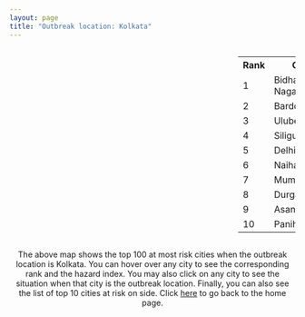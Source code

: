```yaml
---
layout: page
title: "Outbreak location: Kolkata"
---
```

<div style="width: 100%; overflow: auto;">
<div style="width: 75%; float: left;">
<div id="mapid">
<script src="https://buda-magenta.github.io/hazard_map/load_map.js"></script>

<script>
var marker_outbreak = L.marker([22.541418, 88.357691],{"autoPan": true}).addTo(map); marker_outbreak.bindTooltip("Kolkata").openTooltip();

var circle_1 = L.circle([22.591260, 88.390964], {"pane": "markerPane", "color": "red", "fill": true, "fillOpacity": 0.2, "fillRule": "evenodd", "lineCap": "round", "lineJoin": "round", "opacity": 1.0, "radius": 29274, "stroke": true, "weight": 3}).addTo(map);
circle_1.bindTooltip("Bidhan Nagar<br>rank: 1<br>hazard index: 0.029275")
circle_1.bindPopup('<a href="https://buda-magenta.github.io/hazard_map/Bidhan_Nagar">Bidhan Nagar</a>')

var circle_2 = L.circle([23.250000, 87.750000], {"pane": "markerPane", "color": "red", "fill": true, "fillOpacity": 0.2, "fillRule": "evenodd", "lineCap": "round", "lineJoin": "round", "opacity": 1.0, "radius": 20166, "stroke": true, "weight": 3}).addTo(map);
circle_2.bindTooltip("Barddhaman<br>rank: 2<br>hazard index: 0.020166")
circle_2.bindPopup('<a href="https://buda-magenta.github.io/hazard_map/Barddhaman">Barddhaman</a>')

var circle_3 = L.circle([22.472223, 88.093845], {"pane": "markerPane", "color": "red", "fill": true, "fillOpacity": 0.2, "fillRule": "evenodd", "lineCap": "round", "lineJoin": "round", "opacity": 1.0, "radius": 14640, "stroke": true, "weight": 3}).addTo(map);
circle_3.bindTooltip("Uluberia<br>rank: 3<br>hazard index: 0.014640")
circle_3.bindPopup('<a href="https://buda-magenta.github.io/hazard_map/Uluberia">Uluberia</a>')

var circle_4 = L.circle([26.716413, 88.430992], {"pane": "markerPane", "color": "red", "fill": true, "fillOpacity": 0.2, "fillRule": "evenodd", "lineCap": "round", "lineJoin": "round", "opacity": 1.0, "radius": 14502, "stroke": true, "weight": 3}).addTo(map);
circle_4.bindTooltip("Siliguri<br>rank: 4<br>hazard index: 0.014502")
circle_4.bindPopup('<a href="https://buda-magenta.github.io/hazard_map/Siliguri">Siliguri</a>')

var circle_5 = L.circle([28.651718, 77.221939], {"pane": "markerPane", "color": "red", "fill": true, "fillOpacity": 0.2, "fillRule": "evenodd", "lineCap": "round", "lineJoin": "round", "opacity": 1.0, "radius": 14430, "stroke": true, "weight": 3}).addTo(map);
circle_5.bindTooltip("Delhi<br>rank: 5<br>hazard index: 0.014431")
circle_5.bindPopup('<a href="https://buda-magenta.github.io/hazard_map/Delhi">Delhi</a>')

var circle_6 = L.circle([22.890183, 88.426939], {"pane": "markerPane", "color": "red", "fill": true, "fillOpacity": 0.2, "fillRule": "evenodd", "lineCap": "round", "lineJoin": "round", "opacity": 1.0, "radius": 11425, "stroke": true, "weight": 3}).addTo(map);
circle_6.bindTooltip("Naihati<br>rank: 6<br>hazard index: 0.011426")
circle_6.bindPopup('<a href="https://buda-magenta.github.io/hazard_map/Naihati">Naihati</a>')

var circle_7 = L.circle([19.075990, 72.877393], {"pane": "markerPane", "color": "red", "fill": true, "fillOpacity": 0.2, "fillRule": "evenodd", "lineCap": "round", "lineJoin": "round", "opacity": 1.0, "radius": 10939, "stroke": true, "weight": 3}).addTo(map);
circle_7.bindTooltip("Mumbai<br>rank: 7<br>hazard index: 0.010940")
circle_7.bindPopup('<a href="https://buda-magenta.github.io/hazard_map/Mumbai">Mumbai</a>')

var circle_8 = L.circle([23.535048, 87.338043], {"pane": "markerPane", "color": "red", "fill": true, "fillOpacity": 0.2, "fillRule": "evenodd", "lineCap": "round", "lineJoin": "round", "opacity": 1.0, "radius": 10264, "stroke": true, "weight": 3}).addTo(map);
circle_8.bindTooltip("Durgapur<br>rank: 8<br>hazard index: 0.010264")
circle_8.bindPopup('<a href="https://buda-magenta.github.io/hazard_map/Durgapur">Durgapur</a>')

var circle_9 = L.circle([23.687130, 86.974659], {"pane": "markerPane", "color": "red", "fill": true, "fillOpacity": 0.2, "fillRule": "evenodd", "lineCap": "round", "lineJoin": "round", "opacity": 1.0, "radius": 9450, "stroke": true, "weight": 3}).addTo(map);
circle_9.bindTooltip("Asansol<br>rank: 9<br>hazard index: 0.009451")
circle_9.bindPopup('<a href="https://buda-magenta.github.io/hazard_map/Asansol">Asansol</a>')

var circle_10 = L.circle([22.695034, 88.377060], {"pane": "markerPane", "color": "red", "fill": true, "fillOpacity": 0.2, "fillRule": "evenodd", "lineCap": "round", "lineJoin": "round", "opacity": 1.0, "radius": 8758, "stroke": true, "weight": 3}).addTo(map);
circle_10.bindTooltip("Panihati<br>rank: 10<br>hazard index: 0.008759")
circle_10.bindPopup('<a href="https://buda-magenta.github.io/hazard_map/Panihati">Panihati</a>')

var circle_11 = L.circle([24.965712, 88.127778], {"pane": "markerPane", "color": "red", "fill": true, "fillOpacity": 0.2, "fillRule": "evenodd", "lineCap": "round", "lineJoin": "round", "opacity": 1.0, "radius": 7157, "stroke": true, "weight": 3}).addTo(map);
circle_11.bindTooltip("English Bazar<br>rank: 11<br>hazard index: 0.007157")
circle_11.bindPopup('<a href="https://buda-magenta.github.io/hazard_map/English_Bazar">English Bazar</a>')

var circle_12 = L.circle([25.133173, 86.525040], {"pane": "markerPane", "color": "red", "fill": true, "fillOpacity": 0.2, "fillRule": "evenodd", "lineCap": "round", "lineJoin": "round", "opacity": 1.0, "radius": 7128, "stroke": true, "weight": 3}).addTo(map);
circle_12.bindTooltip("Kharagpur<br>rank: 12<br>hazard index: 0.007128")
circle_12.bindPopup('<a href="https://buda-magenta.github.io/hazard_map/Kharagpur">Kharagpur</a>')

var circle_13 = L.circle([22.670728, 88.376342], {"pane": "markerPane", "color": "red", "fill": true, "fillOpacity": 0.2, "fillRule": "evenodd", "lineCap": "round", "lineJoin": "round", "opacity": 1.0, "radius": 7123, "stroke": true, "weight": 3}).addTo(map);
circle_13.bindTooltip("Kamarhati<br>rank: 13<br>hazard index: 0.007123")
circle_13.bindPopup('<a href="https://buda-magenta.github.io/hazard_map/Kamarhati">Kamarhati</a>')

var circle_14 = L.circle([12.979120, 77.591300], {"pane": "markerPane", "color": "red", "fill": true, "fillOpacity": 0.2, "fillRule": "evenodd", "lineCap": "round", "lineJoin": "round", "opacity": 1.0, "radius": 7093, "stroke": true, "weight": 3}).addTo(map);
circle_14.bindTooltip("Bangalore<br>rank: 14<br>hazard index: 0.007093")
circle_14.bindPopup('<a href="https://buda-magenta.github.io/hazard_map/Bangalore">Bangalore</a>')

var circle_15 = L.circle([26.180598, 91.753943], {"pane": "markerPane", "color": "red", "fill": true, "fillOpacity": 0.2, "fillRule": "evenodd", "lineCap": "round", "lineJoin": "round", "opacity": 1.0, "radius": 7020, "stroke": true, "weight": 3}).addTo(map);
circle_15.bindTooltip("Guwahati<br>rank: 15<br>hazard index: 0.007021")
circle_15.bindPopup('<a href="https://buda-magenta.github.io/hazard_map/Guwahati">Guwahati</a>')

var circle_16 = L.circle([22.646958, 88.343612], {"pane": "markerPane", "color": "red", "fill": true, "fillOpacity": 0.2, "fillRule": "evenodd", "lineCap": "round", "lineJoin": "round", "opacity": 1.0, "radius": 6524, "stroke": true, "weight": 3}).addTo(map);
circle_16.bindTooltip("Bally<br>rank: 16<br>hazard index: 0.006524")
circle_16.bindPopup('<a href="https://buda-magenta.github.io/hazard_map/Bally">Bally</a>')

var circle_17 = L.circle([20.266777, 85.843559], {"pane": "markerPane", "color": "red", "fill": true, "fillOpacity": 0.2, "fillRule": "evenodd", "lineCap": "round", "lineJoin": "round", "opacity": 1.0, "radius": 6422, "stroke": true, "weight": 3}).addTo(map);
circle_17.bindTooltip("Bhubaneswar<br>rank: 17<br>hazard index: 0.006423")
circle_17.bindPopup('<a href="https://buda-magenta.github.io/hazard_map/Bhubaneswar">Bhubaneswar</a>')

var circle_18 = L.circle([25.609324, 85.123525], {"pane": "markerPane", "color": "red", "fill": true, "fillOpacity": 0.2, "fillRule": "evenodd", "lineCap": "round", "lineJoin": "round", "opacity": 1.0, "radius": 5999, "stroke": true, "weight": 3}).addTo(map);
circle_18.bindTooltip("Patna<br>rank: 18<br>hazard index: 0.005999")
circle_18.bindPopup('<a href="https://buda-magenta.github.io/hazard_map/Patna">Patna</a>')

var circle_19 = L.circle([22.508621, 88.253218], {"pane": "markerPane", "color": "red", "fill": true, "fillOpacity": 0.2, "fillRule": "evenodd", "lineCap": "round", "lineJoin": "round", "opacity": 1.0, "radius": 5820, "stroke": true, "weight": 3}).addTo(map);
circle_19.bindTooltip("Maheshtala<br>rank: 19<br>hazard index: 0.005821")
circle_19.bindPopup('<a href="https://buda-magenta.github.io/hazard_map/Maheshtala">Maheshtala</a>')

var circle_20 = L.circle([21.735348, 81.944459], {"pane": "markerPane", "color": "red", "fill": true, "fillOpacity": 0.2, "fillRule": "evenodd", "lineCap": "round", "lineJoin": "round", "opacity": 1.0, "radius": 5481, "stroke": true, "weight": 3}).addTo(map);
circle_20.bindTooltip("Bhatpara<br>rank: 20<br>hazard index: 0.005482")
circle_20.bindPopup('<a href="https://buda-magenta.github.io/hazard_map/Bhatpara">Bhatpara</a>')

var circle_21 = L.circle([22.870214, 88.419608], {"pane": "markerPane", "color": "red", "fill": true, "fillOpacity": 0.2, "fillRule": "evenodd", "lineCap": "round", "lineJoin": "round", "opacity": 1.0, "radius": 5262, "stroke": true, "weight": 3}).addTo(map);
circle_21.bindTooltip("Barrackpur<br>rank: 21<br>hazard index: 0.005263")
circle_21.bindPopup('<a href="https://buda-magenta.github.io/hazard_map/Barrackpur">Barrackpur</a>')

var circle_22 = L.circle([13.083694, 80.270186], {"pane": "markerPane", "color": "red", "fill": true, "fillOpacity": 0.2, "fillRule": "evenodd", "lineCap": "round", "lineJoin": "round", "opacity": 1.0, "radius": 5148, "stroke": true, "weight": 3}).addTo(map);
circle_22.bindTooltip("Chennai<br>rank: 22<br>hazard index: 0.005149")
circle_22.bindPopup('<a href="https://buda-magenta.github.io/hazard_map/Chennai">Chennai</a>')

var circle_23 = L.circle([23.405848, 88.495894], {"pane": "markerPane", "color": "red", "fill": true, "fillOpacity": 0.2, "fillRule": "evenodd", "lineCap": "round", "lineJoin": "round", "opacity": 1.0, "radius": 5035, "stroke": true, "weight": 3}).addTo(map);
circle_23.bindTooltip("Krishnanagar<br>rank: 23<br>hazard index: 0.005035")
circle_23.bindPopup('<a href="https://buda-magenta.github.io/hazard_map/Krishnanagar">Krishnanagar</a>')

var circle_24 = L.circle([17.388786, 78.461065], {"pane": "markerPane", "color": "red", "fill": true, "fillOpacity": 0.2, "fillRule": "evenodd", "lineCap": "round", "lineJoin": "round", "opacity": 1.0, "radius": 4960, "stroke": true, "weight": 3}).addTo(map);
circle_24.bindTooltip("Hyderabad<br>rank: 24<br>hazard index: 0.004960")
circle_24.bindPopup('<a href="https://buda-magenta.github.io/hazard_map/Hyderabad">Hyderabad</a>')

var circle_25 = L.circle([24.379576, 88.585573], {"pane": "markerPane", "color": "red", "fill": true, "fillOpacity": 0.2, "fillRule": "evenodd", "lineCap": "round", "lineJoin": "round", "opacity": 1.0, "radius": 4759, "stroke": true, "weight": 3}).addTo(map);
circle_25.bindTooltip("Baharampur<br>rank: 25<br>hazard index: 0.004760")
circle_25.bindPopup('<a href="https://buda-magenta.github.io/hazard_map/Baharampur">Baharampur</a>')

var circle_26 = L.circle([22.801519, 86.202958], {"pane": "markerPane", "color": "red", "fill": true, "fillOpacity": 0.2, "fillRule": "evenodd", "lineCap": "round", "lineJoin": "round", "opacity": 1.0, "radius": 3962, "stroke": true, "weight": 3}).addTo(map);
circle_26.bindTooltip("Jamshedpur<br>rank: 26<br>hazard index: 0.003963")
circle_26.bindPopup('<a href="https://buda-magenta.github.io/hazard_map/Jamshedpur">Jamshedpur</a>')

var circle_27 = L.circle([22.754995, 88.341667], {"pane": "markerPane", "color": "red", "fill": true, "fillOpacity": 0.2, "fillRule": "evenodd", "lineCap": "round", "lineJoin": "round", "opacity": 1.0, "radius": 3932, "stroke": true, "weight": 3}).addTo(map);
circle_27.bindTooltip("Serampore<br>rank: 27<br>hazard index: 0.003932")
circle_27.bindPopup('<a href="https://buda-magenta.github.io/hazard_map/Serampore">Serampore</a>')

var circle_28 = L.circle([22.949011, 88.435910], {"pane": "markerPane", "color": "red", "fill": true, "fillOpacity": 0.2, "fillRule": "evenodd", "lineCap": "round", "lineJoin": "round", "opacity": 1.0, "radius": 3887, "stroke": true, "weight": 3}).addTo(map);
circle_28.bindTooltip("Kanchrapara<br>rank: 28<br>hazard index: 0.003887")
circle_28.bindPopup('<a href="https://buda-magenta.github.io/hazard_map/Kanchrapara">Kanchrapara</a>')

var circle_29 = L.circle([22.717624, 88.488953], {"pane": "markerPane", "color": "red", "fill": true, "fillOpacity": 0.2, "fillRule": "evenodd", "lineCap": "round", "lineJoin": "round", "opacity": 1.0, "radius": 3789, "stroke": true, "weight": 3}).addTo(map);
circle_29.bindTooltip("Barasat<br>rank: 29<br>hazard index: 0.003790")
circle_29.bindPopup('<a href="https://buda-magenta.github.io/hazard_map/Barasat">Barasat</a>')

var circle_30 = L.circle([26.838100, 80.934600], {"pane": "markerPane", "color": "red", "fill": true, "fillOpacity": 0.2, "fillRule": "evenodd", "lineCap": "round", "lineJoin": "round", "opacity": 1.0, "radius": 3776, "stroke": true, "weight": 3}).addTo(map);
circle_30.bindTooltip("Lucknow<br>rank: 30<br>hazard index: 0.003776")
circle_30.bindPopup('<a href="https://buda-magenta.github.io/hazard_map/Lucknow">Lucknow</a>')

var circle_31 = L.circle([22.794910, 88.331772], {"pane": "markerPane", "color": "red", "fill": true, "fillOpacity": 0.2, "fillRule": "evenodd", "lineCap": "round", "lineJoin": "round", "opacity": 1.0, "radius": 3162, "stroke": true, "weight": 3}).addTo(map);
circle_31.bindTooltip("Baidyabati<br>rank: 31<br>hazard index: 0.003163")
circle_31.bindPopup('<a href="https://buda-magenta.github.io/hazard_map/Baidyabati">Baidyabati</a>')

var circle_32 = L.circle([22.920982, 88.437022], {"pane": "markerPane", "color": "red", "fill": true, "fillOpacity": 0.2, "fillRule": "evenodd", "lineCap": "round", "lineJoin": "round", "opacity": 1.0, "radius": 3014, "stroke": true, "weight": 3}).addTo(map);
circle_32.bindTooltip("Halisahar<br>rank: 32<br>hazard index: 0.003014")
circle_32.bindPopup('<a href="https://buda-magenta.github.io/hazard_map/Halisahar">Halisahar</a>')

var circle_33 = L.circle([25.572433, 83.609605], {"pane": "markerPane", "color": "red", "fill": true, "fillOpacity": 0.2, "fillRule": "evenodd", "lineCap": "round", "lineJoin": "round", "opacity": 1.0, "radius": 2918, "stroke": true, "weight": 3}).addTo(map);
circle_33.bindTooltip("Medinipur<br>rank: 33<br>hazard index: 0.002919")
circle_33.bindPopup('<a href="https://buda-magenta.github.io/hazard_map/Medinipur">Medinipur</a>')

var circle_34 = L.circle([23.795281, 86.430964], {"pane": "markerPane", "color": "red", "fill": true, "fillOpacity": 0.2, "fillRule": "evenodd", "lineCap": "round", "lineJoin": "round", "opacity": 1.0, "radius": 2893, "stroke": true, "weight": 3}).addTo(map);
circle_34.bindTooltip("Dhanbad<br>rank: 34<br>hazard index: 0.002893")
circle_34.bindPopup('<a href="https://buda-magenta.github.io/hazard_map/Dhanbad">Dhanbad</a>')

var circle_35 = L.circle([23.831238, 91.282382], {"pane": "markerPane", "color": "red", "fill": true, "fillOpacity": 0.2, "fillRule": "evenodd", "lineCap": "round", "lineJoin": "round", "opacity": 1.0, "radius": 2878, "stroke": true, "weight": 3}).addTo(map);
circle_35.bindTooltip("Agartala<br>rank: 35<br>hazard index: 0.002878")
circle_35.bindPopup('<a href="https://buda-magenta.github.io/hazard_map/Agartala">Agartala</a>')

var circle_36 = L.circle([23.370035, 85.325013], {"pane": "markerPane", "color": "red", "fill": true, "fillOpacity": 0.2, "fillRule": "evenodd", "lineCap": "round", "lineJoin": "round", "opacity": 1.0, "radius": 2709, "stroke": true, "weight": 3}).addTo(map);
circle_36.bindTooltip("Ranchi<br>rank: 36<br>hazard index: 0.002709")
circle_36.bindPopup('<a href="https://buda-magenta.github.io/hazard_map/Ranchi">Ranchi</a>')

var circle_37 = L.circle([23.388901, 88.372439], {"pane": "markerPane", "color": "red", "fill": true, "fillOpacity": 0.2, "fillRule": "evenodd", "lineCap": "round", "lineJoin": "round", "opacity": 1.0, "radius": 2703, "stroke": true, "weight": 3}).addTo(map);
circle_37.bindTooltip("Nabadwip<br>rank: 37<br>hazard index: 0.002704")
circle_37.bindPopup('<a href="https://buda-magenta.github.io/hazard_map/Nabadwip">Nabadwip</a>')

var circle_38 = L.circle([25.286698, 87.132254], {"pane": "markerPane", "color": "red", "fill": true, "fillOpacity": 0.2, "fillRule": "evenodd", "lineCap": "round", "lineJoin": "round", "opacity": 1.0, "radius": 2655, "stroke": true, "weight": 3}).addTo(map);
circle_38.bindTooltip("Bhagalpur<br>rank: 38<br>hazard index: 0.002656")
circle_38.bindPopup('<a href="https://buda-magenta.github.io/hazard_map/Bhagalpur">Bhagalpur</a>')

var circle_39 = L.circle([17.723128, 83.301284], {"pane": "markerPane", "color": "red", "fill": true, "fillOpacity": 0.2, "fillRule": "evenodd", "lineCap": "round", "lineJoin": "round", "opacity": 1.0, "radius": 2625, "stroke": true, "weight": 3}).addTo(map);
circle_39.bindTooltip("Visakhapatnam<br>rank: 39<br>hazard index: 0.002625")
circle_39.bindPopup('<a href="https://buda-magenta.github.io/hazard_map/Visakhapatnam">Visakhapatnam</a>')

var circle_40 = L.circle([22.694792, 88.453018], {"pane": "markerPane", "color": "red", "fill": true, "fillOpacity": 0.2, "fillRule": "evenodd", "lineCap": "round", "lineJoin": "round", "opacity": 1.0, "radius": 2625, "stroke": true, "weight": 3}).addTo(map);
circle_40.bindTooltip("Madhyamgram<br>rank: 40<br>hazard index: 0.002625")
circle_40.bindPopup('<a href="https://buda-magenta.github.io/hazard_map/Madhyamgram">Madhyamgram</a>')

var circle_41 = L.circle([20.468600, 85.879200], {"pane": "markerPane", "color": "red", "fill": true, "fillOpacity": 0.2, "fillRule": "evenodd", "lineCap": "round", "lineJoin": "round", "opacity": 1.0, "radius": 2551, "stroke": true, "weight": 3}).addTo(map);
circle_41.bindTooltip("Cuttack<br>rank: 41<br>hazard index: 0.002552")
circle_41.bindPopup('<a href="https://buda-magenta.github.io/hazard_map/Cuttack">Cuttack</a>')

var circle_42 = L.circle([22.667046, 88.341146], {"pane": "markerPane", "color": "red", "fill": true, "fillOpacity": 0.2, "fillRule": "evenodd", "lineCap": "round", "lineJoin": "round", "opacity": 1.0, "radius": 2550, "stroke": true, "weight": 3}).addTo(map);
circle_42.bindTooltip("Uttarpara<br>rank: 42<br>hazard index: 0.002551")
circle_42.bindPopup('<a href="https://buda-magenta.github.io/hazard_map/Uttarpara">Uttarpara</a>')

var circle_43 = L.circle([26.698885, 88.320030], {"pane": "markerPane", "color": "red", "fill": true, "fillOpacity": 0.2, "fillRule": "evenodd", "lineCap": "round", "lineJoin": "round", "opacity": 1.0, "radius": 2310, "stroke": true, "weight": 3}).addTo(map);
circle_43.bindTooltip("Bagdogra<br>rank: 43<br>hazard index: 0.002311")
circle_43.bindPopup('<a href="https://buda-magenta.github.io/hazard_map/Bagdogra">Bagdogra</a>')

var circle_44 = L.circle([21.149813, 79.082056], {"pane": "markerPane", "color": "red", "fill": true, "fillOpacity": 0.2, "fillRule": "evenodd", "lineCap": "round", "lineJoin": "round", "opacity": 1.0, "radius": 2300, "stroke": true, "weight": 3}).addTo(map);
circle_44.bindTooltip("Nagpur<br>rank: 44<br>hazard index: 0.002301")
circle_44.bindPopup('<a href="https://buda-magenta.github.io/hazard_map/Nagpur">Nagpur</a>')

var circle_45 = L.circle([22.741920, 88.379201], {"pane": "markerPane", "color": "red", "fill": true, "fillOpacity": 0.2, "fillRule": "evenodd", "lineCap": "round", "lineJoin": "round", "opacity": 1.0, "radius": 2270, "stroke": true, "weight": 3}).addTo(map);
circle_45.bindTooltip("Titagarh<br>rank: 45<br>hazard index: 0.002271")
circle_45.bindPopup('<a href="https://buda-magenta.github.io/hazard_map/Titagarh">Titagarh</a>')

var circle_46 = L.circle([23.021624, 72.579707], {"pane": "markerPane", "color": "red", "fill": true, "fillOpacity": 0.2, "fillRule": "evenodd", "lineCap": "round", "lineJoin": "round", "opacity": 1.0, "radius": 2249, "stroke": true, "weight": 3}).addTo(map);
circle_46.bindTooltip("Ahmedabad<br>rank: 46<br>hazard index: 0.002249")
circle_46.bindPopup('<a href="https://buda-magenta.github.io/hazard_map/Ahmedabad">Ahmedabad</a>')

var circle_47 = L.circle([25.680654, 88.124646], {"pane": "markerPane", "color": "red", "fill": true, "fillOpacity": 0.2, "fillRule": "evenodd", "lineCap": "round", "lineJoin": "round", "opacity": 1.0, "radius": 2244, "stroke": true, "weight": 3}).addTo(map);
circle_47.bindTooltip("Raiganj<br>rank: 47<br>hazard index: 0.002245")
circle_47.bindPopup('<a href="https://buda-magenta.github.io/hazard_map/Raiganj">Raiganj</a>')

var circle_48 = L.circle([23.131954, 87.207397], {"pane": "markerPane", "color": "red", "fill": true, "fillOpacity": 0.2, "fillRule": "evenodd", "lineCap": "round", "lineJoin": "round", "opacity": 1.0, "radius": 2240, "stroke": true, "weight": 3}).addTo(map);
circle_48.bindTooltip("Bankura<br>rank: 48<br>hazard index: 0.002240")
circle_48.bindPopup('<a href="https://buda-magenta.github.io/hazard_map/Bankura">Bankura</a>')

var circle_49 = L.circle([22.715699, 88.381582], {"pane": "markerPane", "color": "red", "fill": true, "fillOpacity": 0.2, "fillRule": "evenodd", "lineCap": "round", "lineJoin": "round", "opacity": 1.0, "radius": 2223, "stroke": true, "weight": 3}).addTo(map);
circle_49.bindTooltip("Khardaha<br>rank: 49<br>hazard index: 0.002223")
circle_49.bindPopup('<a href="https://buda-magenta.github.io/hazard_map/Khardaha">Khardaha</a>')

var circle_50 = L.circle([26.505476, 93.977739], {"pane": "markerPane", "color": "red", "fill": true, "fillOpacity": 0.2, "fillRule": "evenodd", "lineCap": "round", "lineJoin": "round", "opacity": 1.0, "radius": 2151, "stroke": true, "weight": 3}).addTo(map);
circle_50.bindTooltip("Chandan Nagar<br>rank: 50<br>hazard index: 0.002152")
circle_50.bindPopup('<a href="https://buda-magenta.github.io/hazard_map/Chandan_Nagar">Chandan Nagar</a>')

var circle_51 = L.circle([18.521428, 73.854454], {"pane": "markerPane", "color": "red", "fill": true, "fillOpacity": 0.2, "fillRule": "evenodd", "lineCap": "round", "lineJoin": "round", "opacity": 1.0, "radius": 2018, "stroke": true, "weight": 3}).addTo(map);
circle_51.bindTooltip("Pune<br>rank: 51<br>hazard index: 0.002019")
circle_51.bindPopup('<a href="https://buda-magenta.github.io/hazard_map/Pune">Pune</a>')

var circle_52 = L.circle([22.726141, 88.343487], {"pane": "markerPane", "color": "red", "fill": true, "fillOpacity": 0.2, "fillRule": "evenodd", "lineCap": "round", "lineJoin": "round", "opacity": 1.0, "radius": 1953, "stroke": true, "weight": 3}).addTo(map);
circle_52.bindTooltip("Rishra<br>rank: 52<br>hazard index: 0.001953")
circle_52.bindPopup('<a href="https://buda-magenta.github.io/hazard_map/Rishra">Rishra</a>')

var circle_53 = L.circle([22.974972, 88.434592], {"pane": "markerPane", "color": "red", "fill": true, "fillOpacity": 0.2, "fillRule": "evenodd", "lineCap": "round", "lineJoin": "round", "opacity": 1.0, "radius": 1919, "stroke": true, "weight": 3}).addTo(map);
circle_53.bindTooltip("Kalyani<br>rank: 53<br>hazard index: 0.001920")
circle_53.bindPopup('<a href="https://buda-magenta.github.io/hazard_map/Kalyani">Kalyani</a>')

var circle_54 = L.circle([25.335649, 83.007629], {"pane": "markerPane", "color": "red", "fill": true, "fillOpacity": 0.2, "fillRule": "evenodd", "lineCap": "round", "lineJoin": "round", "opacity": 1.0, "radius": 1913, "stroke": true, "weight": 3}).addTo(map);
circle_54.bindTooltip("Varanasi<br>rank: 54<br>hazard index: 0.001913")
circle_54.bindPopup('<a href="https://buda-magenta.github.io/hazard_map/Varanasi">Varanasi</a>')

var circle_55 = L.circle([22.901200, 88.389900], {"pane": "markerPane", "color": "red", "fill": true, "fillOpacity": 0.2, "fillRule": "evenodd", "lineCap": "round", "lineJoin": "round", "opacity": 1.0, "radius": 1892, "stroke": true, "weight": 3}).addTo(map);
circle_55.bindTooltip("Hugli-Chinsurah<br>rank: 55<br>hazard index: 0.001893")
circle_55.bindPopup('<a href="https://buda-magenta.github.io/hazard_map/Hugli-Chinsurah">Hugli-Chinsurah</a>')

var circle_56 = L.circle([26.915458, 75.818982], {"pane": "markerPane", "color": "red", "fill": true, "fillOpacity": 0.2, "fillRule": "evenodd", "lineCap": "round", "lineJoin": "round", "opacity": 1.0, "radius": 1851, "stroke": true, "weight": 3}).addTo(map);
circle_56.bindTooltip("Jaipur<br>rank: 56<br>hazard index: 0.001852")
circle_56.bindPopup('<a href="https://buda-magenta.github.io/hazard_map/Jaipur">Jaipur</a>')

var circle_57 = L.circle([26.460914, 80.321759], {"pane": "markerPane", "color": "red", "fill": true, "fillOpacity": 0.2, "fillRule": "evenodd", "lineCap": "round", "lineJoin": "round", "opacity": 1.0, "radius": 1837, "stroke": true, "weight": 3}).addTo(map);
circle_57.bindTooltip("Kanpur<br>rank: 57<br>hazard index: 0.001838")
circle_57.bindPopup('<a href="https://buda-magenta.github.io/hazard_map/Kanpur">Kanpur</a>')

var circle_58 = L.circle([22.707369, 88.374437], {"pane": "markerPane", "color": "red", "fill": true, "fillOpacity": 0.2, "fillRule": "evenodd", "lineCap": "round", "lineJoin": "round", "opacity": 1.0, "radius": 1702, "stroke": true, "weight": 3}).addTo(map);
circle_58.bindTooltip("Baranagar<br>rank: 58<br>hazard index: 0.001702")
circle_58.bindPopup('<a href="https://buda-magenta.github.io/hazard_map/Baranagar">Baranagar</a>')

var circle_59 = L.circle([11.664535, 92.739045], {"pane": "markerPane", "color": "red", "fill": true, "fillOpacity": 0.2, "fillRule": "evenodd", "lineCap": "round", "lineJoin": "round", "opacity": 1.0, "radius": 1690, "stroke": true, "weight": 3}).addTo(map);
circle_59.bindTooltip("Port Blair<br>rank: 59<br>hazard index: 0.001690")
circle_59.bindPopup('<a href="https://buda-magenta.github.io/hazard_map/Port_Blair">Port Blair</a>')

var circle_60 = L.circle([23.332200, 86.361600], {"pane": "markerPane", "color": "red", "fill": true, "fillOpacity": 0.2, "fillRule": "evenodd", "lineCap": "round", "lineJoin": "round", "opacity": 1.0, "radius": 1628, "stroke": true, "weight": 3}).addTo(map);
circle_60.bindTooltip("Purulia<br>rank: 60<br>hazard index: 0.001628")
circle_60.bindPopup('<a href="https://buda-magenta.github.io/hazard_map/Purulia">Purulia</a>')

var circle_61 = L.circle([26.626484, 88.734077], {"pane": "markerPane", "color": "red", "fill": true, "fillOpacity": 0.2, "fillRule": "evenodd", "lineCap": "round", "lineJoin": "round", "opacity": 1.0, "radius": 1504, "stroke": true, "weight": 3}).addTo(map);
circle_61.bindTooltip("Jalpaiguri<br>rank: 61<br>hazard index: 0.001504")
circle_61.bindPopup('<a href="https://buda-magenta.github.io/hazard_map/Jalpaiguri">Jalpaiguri</a>')

var circle_62 = L.circle([22.840800, 88.653500], {"pane": "markerPane", "color": "red", "fill": true, "fillOpacity": 0.2, "fillRule": "evenodd", "lineCap": "round", "lineJoin": "round", "opacity": 1.0, "radius": 1446, "stroke": true, "weight": 3}).addTo(map);
circle_62.bindTooltip("Habra<br>rank: 62<br>hazard index: 0.001446")
circle_62.bindPopup('<a href="https://buda-magenta.github.io/hazard_map/Habra">Habra</a>')

var circle_63 = L.circle([16.508759, 80.618510], {"pane": "markerPane", "color": "red", "fill": true, "fillOpacity": 0.2, "fillRule": "evenodd", "lineCap": "round", "lineJoin": "round", "opacity": 1.0, "radius": 1269, "stroke": true, "weight": 3}).addTo(map);
circle_63.bindTooltip("Vijayawada<br>rank: 63<br>hazard index: 0.001270")
circle_63.bindPopup('<a href="https://buda-magenta.github.io/hazard_map/Vijayawada">Vijayawada</a>')

var circle_64 = L.circle([26.298638, 87.953148], {"pane": "markerPane", "color": "red", "fill": true, "fillOpacity": 0.2, "fillRule": "evenodd", "lineCap": "round", "lineJoin": "round", "opacity": 1.0, "radius": 1267, "stroke": true, "weight": 3}).addTo(map);
circle_64.bindTooltip("Kishanganj<br>rank: 64<br>hazard index: 0.001268")
circle_64.bindPopup('<a href="https://buda-magenta.github.io/hazard_map/Kishanganj">Kishanganj</a>')

var circle_65 = L.circle([22.661196, 88.866022], {"pane": "markerPane", "color": "red", "fill": true, "fillOpacity": 0.2, "fillRule": "evenodd", "lineCap": "round", "lineJoin": "round", "opacity": 1.0, "radius": 1235, "stroke": true, "weight": 3}).addTo(map);
circle_65.bindTooltip("Basirhat<br>rank: 65<br>hazard index: 0.001236")
circle_65.bindPopup('<a href="https://buda-magenta.github.io/hazard_map/Basirhat">Basirhat</a>')

var circle_66 = L.circle([22.028124, 88.063265], {"pane": "markerPane", "color": "red", "fill": true, "fillOpacity": 0.2, "fillRule": "evenodd", "lineCap": "round", "lineJoin": "round", "opacity": 1.0, "radius": 1150, "stroke": true, "weight": 3}).addTo(map);
circle_66.bindTooltip("Haldia<br>rank: 66<br>hazard index: 0.001150")
circle_66.bindPopup('<a href="https://buda-magenta.github.io/hazard_map/Haldia">Haldia</a>')

var circle_67 = L.circle([23.259346, 88.437212], {"pane": "markerPane", "color": "red", "fill": true, "fillOpacity": 0.2, "fillRule": "evenodd", "lineCap": "round", "lineJoin": "round", "opacity": 1.0, "radius": 1081, "stroke": true, "weight": 3}).addTo(map);
circle_67.bindTooltip("Santipur<br>rank: 67<br>hazard index: 0.001082")
circle_67.bindPopup('<a href="https://buda-magenta.github.io/hazard_map/Santipur">Santipur</a>')

var circle_68 = L.circle([21.237947, 81.633683], {"pane": "markerPane", "color": "red", "fill": true, "fillOpacity": 0.2, "fillRule": "evenodd", "lineCap": "round", "lineJoin": "round", "opacity": 1.0, "radius": 1042, "stroke": true, "weight": 3}).addTo(map);
circle_68.bindTooltip("Raipur<br>rank: 68<br>hazard index: 0.001042")
circle_68.bindPopup('<a href="https://buda-magenta.github.io/hazard_map/Raipur">Raipur</a>')

var circle_69 = L.circle([24.796436, 85.007956], {"pane": "markerPane", "color": "red", "fill": true, "fillOpacity": 0.2, "fillRule": "evenodd", "lineCap": "round", "lineJoin": "round", "opacity": 1.0, "radius": 1018, "stroke": true, "weight": 3}).addTo(map);
circle_69.bindTooltip("Gaya<br>rank: 69<br>hazard index: 0.001019")
circle_69.bindPopup('<a href="https://buda-magenta.github.io/hazard_map/Gaya">Gaya</a>')

var circle_70 = L.circle([19.807608, 85.825254], {"pane": "markerPane", "color": "red", "fill": true, "fillOpacity": 0.2, "fillRule": "evenodd", "lineCap": "round", "lineJoin": "round", "opacity": 1.0, "radius": 952, "stroke": true, "weight": 3}).addTo(map);
circle_70.bindTooltip("Puri<br>rank: 70<br>hazard index: 0.000952")
circle_70.bindPopup('<a href="https://buda-magenta.github.io/hazard_map/Puri">Puri</a>')

var circle_71 = L.circle([26.083143, 86.032571], {"pane": "markerPane", "color": "red", "fill": true, "fillOpacity": 0.2, "fillRule": "evenodd", "lineCap": "round", "lineJoin": "round", "opacity": 1.0, "radius": 944, "stroke": true, "weight": 3}).addTo(map);
circle_71.bindTooltip("Darbhanga<br>rank: 71<br>hazard index: 0.000945")
circle_71.bindPopup('<a href="https://buda-magenta.github.io/hazard_map/Darbhanga">Darbhanga</a>')

var circle_72 = L.circle([21.170200, 72.831100], {"pane": "markerPane", "color": "red", "fill": true, "fillOpacity": 0.2, "fillRule": "evenodd", "lineCap": "round", "lineJoin": "round", "opacity": 1.0, "radius": 932, "stroke": true, "weight": 3}).addTo(map);
circle_72.bindTooltip("Surat<br>rank: 72<br>hazard index: 0.000933")
circle_72.bindPopup('<a href="https://buda-magenta.github.io/hazard_map/Surat">Surat</a>')

var circle_73 = L.circle([22.965365, 88.403973], {"pane": "markerPane", "color": "red", "fill": true, "fillOpacity": 0.2, "fillRule": "evenodd", "lineCap": "round", "lineJoin": "round", "opacity": 1.0, "radius": 904, "stroke": true, "weight": 3}).addTo(map);
circle_73.bindTooltip("Bansberia<br>rank: 73<br>hazard index: 0.000904")
circle_73.bindPopup('<a href="https://buda-magenta.github.io/hazard_map/Bansberia">Bansberia</a>')

var circle_74 = L.circle([21.500000, 86.750000], {"pane": "markerPane", "color": "red", "fill": true, "fillOpacity": 0.2, "fillRule": "evenodd", "lineCap": "round", "lineJoin": "round", "opacity": 1.0, "radius": 898, "stroke": true, "weight": 3}).addTo(map);
circle_74.bindTooltip("Baleshwar<br>rank: 74<br>hazard index: 0.000899")
circle_74.bindPopup('<a href="https://buda-magenta.github.io/hazard_map/Baleshwar">Baleshwar</a>')

var circle_75 = L.circle([25.560900, 87.647654], {"pane": "markerPane", "color": "red", "fill": true, "fillOpacity": 0.2, "fillRule": "evenodd", "lineCap": "round", "lineJoin": "round", "opacity": 1.0, "radius": 871, "stroke": true, "weight": 3}).addTo(map);
circle_75.bindTooltip("Katihar<br>rank: 75<br>hazard index: 0.000872")
circle_75.bindPopup('<a href="https://buda-magenta.github.io/hazard_map/Katihar">Katihar</a>')

var circle_76 = L.circle([24.800609, 93.937000], {"pane": "markerPane", "color": "red", "fill": true, "fillOpacity": 0.2, "fillRule": "evenodd", "lineCap": "round", "lineJoin": "round", "opacity": 1.0, "radius": 863, "stroke": true, "weight": 3}).addTo(map);
circle_76.bindTooltip("Imphal<br>rank: 76<br>hazard index: 0.000864")
circle_76.bindPopup('<a href="https://buda-magenta.github.io/hazard_map/Imphal">Imphal</a>')

var circle_77 = L.circle([21.934900, 86.732400], {"pane": "markerPane", "color": "red", "fill": true, "fillOpacity": 0.2, "fillRule": "evenodd", "lineCap": "round", "lineJoin": "round", "opacity": 1.0, "radius": 841, "stroke": true, "weight": 3}).addTo(map);
circle_77.bindTooltip("Baripada<br>rank: 77<br>hazard index: 0.000841")
circle_77.bindPopup('<a href="https://buda-magenta.github.io/hazard_map/Baripada">Baripada</a>')

var circle_78 = L.circle([28.457876, 79.405571], {"pane": "markerPane", "color": "red", "fill": true, "fillOpacity": 0.2, "fillRule": "evenodd", "lineCap": "round", "lineJoin": "round", "opacity": 1.0, "radius": 835, "stroke": true, "weight": 3}).addTo(map);
circle_78.bindTooltip("Bareilly<br>rank: 78<br>hazard index: 0.000835")
circle_78.bindPopup('<a href="https://buda-magenta.github.io/hazard_map/Bareilly">Bareilly</a>')

var circle_79 = L.circle([25.438130, 81.833800], {"pane": "markerPane", "color": "red", "fill": true, "fillOpacity": 0.2, "fillRule": "evenodd", "lineCap": "round", "lineJoin": "round", "opacity": 1.0, "radius": 817, "stroke": true, "weight": 3}).addTo(map);
circle_79.bindTooltip("Allahabad<br>rank: 79<br>hazard index: 0.000817")
circle_79.bindPopup('<a href="https://buda-magenta.github.io/hazard_map/Allahabad">Allahabad</a>')

var circle_80 = L.circle([21.063329, 86.505373], {"pane": "markerPane", "color": "red", "fill": true, "fillOpacity": 0.2, "fillRule": "evenodd", "lineCap": "round", "lineJoin": "round", "opacity": 1.0, "radius": 811, "stroke": true, "weight": 3}).addTo(map);
circle_80.bindTooltip("Bhadrak<br>rank: 80<br>hazard index: 0.000812")
circle_80.bindPopup('<a href="https://buda-magenta.github.io/hazard_map/Bhadrak">Bhadrak</a>')

var circle_81 = L.circle([23.056882, 88.781851], {"pane": "markerPane", "color": "red", "fill": true, "fillOpacity": 0.2, "fillRule": "evenodd", "lineCap": "round", "lineJoin": "round", "opacity": 1.0, "radius": 800, "stroke": true, "weight": 3}).addTo(map);
circle_81.bindTooltip("Bongaon<br>rank: 81<br>hazard index: 0.000800")
circle_81.bindPopup('<a href="https://buda-magenta.github.io/hazard_map/Bongaon">Bongaon</a>')

var circle_82 = L.circle([26.148658, 85.340013], {"pane": "markerPane", "color": "red", "fill": true, "fillOpacity": 0.2, "fillRule": "evenodd", "lineCap": "round", "lineJoin": "round", "opacity": 1.0, "radius": 761, "stroke": true, "weight": 3}).addTo(map);
circle_82.bindTooltip("Muzaffarpur<br>rank: 82<br>hazard index: 0.000761")
circle_82.bindPopup('<a href="https://buda-magenta.github.io/hazard_map/Muzaffarpur">Muzaffarpur</a>')

var circle_83 = L.circle([19.194329, 72.970178], {"pane": "markerPane", "color": "red", "fill": true, "fillOpacity": 0.2, "fillRule": "evenodd", "lineCap": "round", "lineJoin": "round", "opacity": 1.0, "radius": 726, "stroke": true, "weight": 3}).addTo(map);
circle_83.bindTooltip("Thane<br>rank: 83<br>hazard index: 0.000726")
circle_83.bindPopup('<a href="https://buda-magenta.github.io/hazard_map/Thane">Thane</a>')

var circle_84 = L.circle([23.160894, 79.949770], {"pane": "markerPane", "color": "red", "fill": true, "fillOpacity": 0.2, "fillRule": "evenodd", "lineCap": "round", "lineJoin": "round", "opacity": 1.0, "radius": 707, "stroke": true, "weight": 3}).addTo(map);
circle_84.bindTooltip("Jabalpur<br>rank: 84<br>hazard index: 0.000707")
circle_84.bindPopup('<a href="https://buda-magenta.github.io/hazard_map/Jabalpur">Jabalpur</a>')

var circle_85 = L.circle([24.817861, 92.756221], {"pane": "markerPane", "color": "red", "fill": true, "fillOpacity": 0.2, "fillRule": "evenodd", "lineCap": "round", "lineJoin": "round", "opacity": 1.0, "radius": 687, "stroke": true, "weight": 3}).addTo(map);
circle_85.bindTooltip("Silchar<br>rank: 85<br>hazard index: 0.000687")
circle_85.bindPopup('<a href="https://buda-magenta.github.io/hazard_map/Silchar">Silchar</a>')

var circle_86 = L.circle([25.720581, 85.255560], {"pane": "markerPane", "color": "red", "fill": true, "fillOpacity": 0.2, "fillRule": "evenodd", "lineCap": "round", "lineJoin": "round", "opacity": 1.0, "radius": 661, "stroke": true, "weight": 3}).addTo(map);
circle_86.bindTooltip("Hajipur<br>rank: 86<br>hazard index: 0.000661")
circle_86.bindPopup('<a href="https://buda-magenta.github.io/hazard_map/Hajipur">Hajipur</a>')

var circle_87 = L.circle([22.214285, 84.872437], {"pane": "markerPane", "color": "red", "fill": true, "fillOpacity": 0.2, "fillRule": "evenodd", "lineCap": "round", "lineJoin": "round", "opacity": 1.0, "radius": 645, "stroke": true, "weight": 3}).addTo(map);
circle_87.bindTooltip("Raurkela<br>rank: 87<br>hazard index: 0.000646")
circle_87.bindPopup('<a href="https://buda-magenta.github.io/hazard_map/Raurkela">Raurkela</a>')

var circle_88 = L.circle([30.909016, 75.851601], {"pane": "markerPane", "color": "red", "fill": true, "fillOpacity": 0.2, "fillRule": "evenodd", "lineCap": "round", "lineJoin": "round", "opacity": 1.0, "radius": 631, "stroke": true, "weight": 3}).addTo(map);
circle_88.bindTooltip("Ludhiana<br>rank: 88<br>hazard index: 0.000631")
circle_88.bindPopup('<a href="https://buda-magenta.github.io/hazard_map/Ludhiana">Ludhiana</a>')

var circle_89 = L.circle([27.484460, 94.901945], {"pane": "markerPane", "color": "red", "fill": true, "fillOpacity": 0.2, "fillRule": "evenodd", "lineCap": "round", "lineJoin": "round", "opacity": 1.0, "radius": 627, "stroke": true, "weight": 3}).addTo(map);
circle_89.bindTooltip("Dibrugarh<br>rank: 89<br>hazard index: 0.000627")
circle_89.bindPopup('<a href="https://buda-magenta.github.io/hazard_map/Dibrugarh">Dibrugarh</a>')

var circle_90 = L.circle([25.263487, 88.789003], {"pane": "markerPane", "color": "red", "fill": true, "fillOpacity": 0.2, "fillRule": "evenodd", "lineCap": "round", "lineJoin": "round", "opacity": 1.0, "radius": 614, "stroke": true, "weight": 3}).addTo(map);
circle_90.bindTooltip("Balurghat<br>rank: 90<br>hazard index: 0.000614")
circle_90.bindPopup('<a href="https://buda-magenta.github.io/hazard_map/Balurghat">Balurghat</a>')

var circle_91 = L.circle([28.863842, 78.805778], {"pane": "markerPane", "color": "red", "fill": true, "fillOpacity": 0.2, "fillRule": "evenodd", "lineCap": "round", "lineJoin": "round", "opacity": 1.0, "radius": 595, "stroke": true, "weight": 3}).addTo(map);
circle_91.bindTooltip("Moradabad<br>rank: 91<br>hazard index: 0.000595")
circle_91.bindPopup('<a href="https://buda-magenta.github.io/hazard_map/Moradabad">Moradabad</a>')

var circle_92 = L.circle([26.671329, 83.364583], {"pane": "markerPane", "color": "red", "fill": true, "fillOpacity": 0.2, "fillRule": "evenodd", "lineCap": "round", "lineJoin": "round", "opacity": 1.0, "radius": 577, "stroke": true, "weight": 3}).addTo(map);
circle_92.bindTooltip("Gorakhpur<br>rank: 92<br>hazard index: 0.000577")
circle_92.bindPopup('<a href="https://buda-magenta.github.io/hazard_map/Gorakhpur">Gorakhpur</a>')

var circle_93 = L.circle([25.913591, 93.728371], {"pane": "markerPane", "color": "red", "fill": true, "fillOpacity": 0.2, "fillRule": "evenodd", "lineCap": "round", "lineJoin": "round", "opacity": 1.0, "radius": 559, "stroke": true, "weight": 3}).addTo(map);
circle_93.bindTooltip("Dimapur<br>rank: 93<br>hazard index: 0.000560")
circle_93.bindPopup('<a href="https://buda-magenta.github.io/hazard_map/Dimapur">Dimapur</a>')

var circle_94 = L.circle([20.011247, 73.790236], {"pane": "markerPane", "color": "red", "fill": true, "fillOpacity": 0.2, "fillRule": "evenodd", "lineCap": "round", "lineJoin": "round", "opacity": 1.0, "radius": 549, "stroke": true, "weight": 3}).addTo(map);
circle_94.bindTooltip("Nashik<br>rank: 94<br>hazard index: 0.000550")
circle_94.bindPopup('<a href="https://buda-magenta.github.io/hazard_map/Nashik">Nashik</a>')

var circle_95 = L.circle([22.910184, 69.899418], {"pane": "markerPane", "color": "red", "fill": true, "fillOpacity": 0.2, "fillRule": "evenodd", "lineCap": "round", "lineJoin": "round", "opacity": 1.0, "radius": 510, "stroke": true, "weight": 3}).addTo(map);
circle_95.bindTooltip("Bhadreshwar<br>rank: 95<br>hazard index: 0.000511")
circle_95.bindPopup('<a href="https://buda-magenta.github.io/hazard_map/Bhadreshwar">Bhadreshwar</a>')

var circle_96 = L.circle([27.175255, 78.009816], {"pane": "markerPane", "color": "red", "fill": true, "fillOpacity": 0.2, "fillRule": "evenodd", "lineCap": "round", "lineJoin": "round", "opacity": 1.0, "radius": 449, "stroke": true, "weight": 3}).addTo(map);
circle_96.bindTooltip("Agra<br>rank: 96<br>hazard index: 0.000450")
circle_96.bindPopup('<a href="https://buda-magenta.github.io/hazard_map/Agra">Agra</a>')

var circle_97 = L.circle([25.329791, 86.456777], {"pane": "markerPane", "color": "red", "fill": true, "fillOpacity": 0.2, "fillRule": "evenodd", "lineCap": "round", "lineJoin": "round", "opacity": 1.0, "radius": 444, "stroke": true, "weight": 3}).addTo(map);
circle_97.bindTooltip("Jamalpur<br>rank: 97<br>hazard index: 0.000444")
circle_97.bindPopup('<a href="https://buda-magenta.github.io/hazard_map/Jamalpur">Jamalpur</a>')

var circle_98 = L.circle([23.730215, 86.839671], {"pane": "markerPane", "color": "red", "fill": true, "fillOpacity": 0.2, "fillRule": "evenodd", "lineCap": "round", "lineJoin": "round", "opacity": 1.0, "radius": 423, "stroke": true, "weight": 3}).addTo(map);
circle_98.bindTooltip("Kulti<br>rank: 98<br>hazard index: 0.000423")
circle_98.bindPopup('<a href="https://buda-magenta.github.io/hazard_map/Kulti">Kulti</a>')

var circle_99 = L.circle([17.005045, 81.780473], {"pane": "markerPane", "color": "red", "fill": true, "fillOpacity": 0.2, "fillRule": "evenodd", "lineCap": "round", "lineJoin": "round", "opacity": 1.0, "radius": 362, "stroke": true, "weight": 3}).addTo(map);
circle_99.bindTooltip("Rajahmundry<br>rank: 99<br>hazard index: 0.000362")
circle_99.bindPopup('<a href="https://buda-magenta.github.io/hazard_map/Rajahmundry">Rajahmundry</a>')

var circle_100 = L.circle([22.720362, 75.868200], {"pane": "markerPane", "color": "red", "fill": true, "fillOpacity": 0.2, "fillRule": "evenodd", "lineCap": "round", "lineJoin": "round", "opacity": 1.0, "radius": 357, "stroke": true, "weight": 3}).addTo(map);
circle_100.bindTooltip("Indore<br>rank: 100<br>hazard index: 0.000358")
circle_100.bindPopup('<a href="https://buda-magenta.github.io/hazard_map/Indore">Indore</a>')
</script>
</div>
</div>


<div style="width: 20%; float: right;">
<table>
<tr>
<th>Rank</th>
<th>City</th>
</tr>

<tr>
<td>1</td>
<td>Bidhan Nagar</td>
</tr>

<tr>
<td>2</td>
<td>Barddhaman</td>
</tr>

<tr>
<td>3</td>
<td>Uluberia</td>
</tr>

<tr>
<td>4</td>
<td>Siliguri</td>
</tr>

<tr>
<td>5</td>
<td>Delhi</td>
</tr>

<tr>
<td>6</td>
<td>Naihati</td>
</tr>

<tr>
<td>7</td>
<td>Mumbai</td>
</tr>

<tr>
<td>8</td>
<td>Durgapur</td>
</tr>

<tr>
<td>9</td>
<td>Asansol</td>
</tr>

<tr>
<td>10</td>
<td>Panihati</td>
</tr>

</table>
</div>
</div>


<p align="center"> The above map shows the top 100 at most risk cities when the outbreak location is Kolkata. You can hover over any city to see the corresponding rank and the hazard index. You may also click on any city to see the situation when that city is the outbreak location. Finally, you can also see the list of top 10 cities at risk on side.  Click <a href="https://buda-magenta.github.io/hazard_map/">here</a> to go back to the home page.
</p>